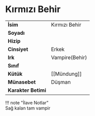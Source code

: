 # Kırmızı Behir   
|  |  |  
|---|---|  
| **İsim** | Kırmızı Behir |  
| **Soyadı** |  |  
| **Hizip** |  |  
| **Cinsiyet** | Erkek |  
| **Irk** | Vampire(Behir) |  
| **Sınıf** |  |  
| **Kütük** | [[Mündung]] |  
| **Münasebet** | Düşman |  
| **Karakter Betimi** |  |  
  
  
!!! note "İlave Notlar"  
	Sağ kalan tam vampir  
